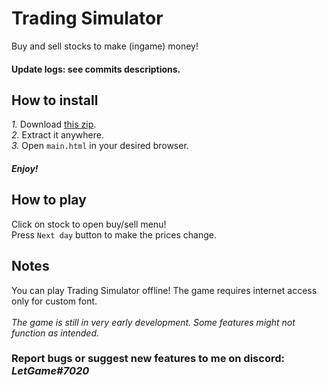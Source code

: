 # Trading Simulator
Buy and sell stocks to make (ingame) money!
#### Update logs: see commits descriptions.
## How to install
*1.* Download [this zip](https://github.com/LetGame/TradingSimulator/archive/refs/heads/main.zip). <br>
*2.* Extract it anywhere. <br>
*3.* Open `main.html` in your desired browser.
#### *Enjoy!*

## How to play
Click on stock to open buy/sell menu! <br>
Press `Next day` button to make the prices change.

## Notes
You can play Trading Simulator offline! The game requires internet access only for custom font. <br> <br>
*The game is still in very early development. Some features might not function as intended.* <br>
### Report bugs or suggest new features to me on discord: *LetGame#7020*
